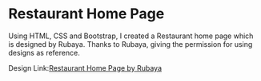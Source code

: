 # Restaurant Home Page

 
Using HTML, CSS and Bootstrap, I created a Restaurant home page which is designed by Rubaya. 
Thanks to Rubaya, giving the permission for using designs as reference.

Design Link:[Restaurant Home Page by Rubaya](https://dribbble.com/shots/9737276-Restaurant-home-page)